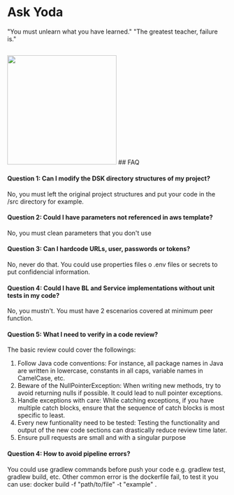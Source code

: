 
# Ask Yoda
"You must unlearn what you have learned."
"The greatest teacher, failure is."
## 
<img src=https://bbts1.azureedge.net/images/p/full/2020/01/c58f6f4d-8622-44c3-b68d-e464ba045503.jpg width="250">
## FAQ

#### Question 1: Can I modify the DSK directory structures of my project?

No, you must left the original project structures and put your code in the /src directory for example.

#### Question 2: Could I have parameters not referenced in aws template?

No, you must clean parameters that you don't use

#### Question 3: Can I hardcode URLs, user, passwords or tokens?

No, never do that. You could use properties files o .env files or secrets to put confidencial information.

#### Question 4: Could I have BL and Service implementations without unit tests in my code?
No, you mustn't. You must have 2 escenarios covered at minimum peer function. 

#### Question 5: What I need to verify in a code review?
The basic review could cover the followings:
1. Follow Java code conventions: For instance, all package names in Java are written in lowercase, constants in all caps, variable names in CamelCase, etc.
2. Beware of the NullPointerException: When writing new methods, try to avoid returning nulls if possible. It could lead to null pointer exceptions.
3. Handle exceptions with care: While catching exceptions, if you have multiple catch blocks, ensure that the sequence of catch blocks is most specific to least.
4. Every new funtionality need to be tested: Testing the functionality and output of the new code sections can drastically reduce review time later.
5. Ensure pull requests are small and with a singular purpose

#### Question 4: How to avoid pipeline errors?
You could use gradlew commands before push your code e.g. gradlew test, gradlew build, etc. Other common error is the dockerfile fail, to test it you can use: docker build -f "path/to/file" -t "example" .

